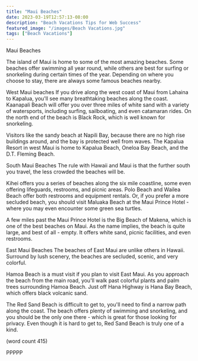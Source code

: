 ```yaml
---
title: "Maui Beaches"
date: 2023-03-19T12:57:13-08:00
description: "Beach Vacations Tips for Web Success"
featured_image: "/images/Beach Vacations.jpg"
tags: ["Beach Vacations"]
---
```


Maui Beaches

The island of Maui is home to some of the most amazing
beaches.  Some beaches offer swimming all year round,
while others are best for surfing or snorkeling
during certain times of the year.  Depending on 
where you choose to stay, there are always some 
famous beaches nearby.

West Maui beaches
If you drive along the west coast of Maui from Lahaina
to Kapalua, you'll see many breathtaking beaches
along the coast.    Kaanapali Beach will offer
you over three miles of white sand with a variety
of watersports, including surfing, sailboating,
and even catamaran rides. On the north end of
the beach is Black Rock, which is well known for
snorkeling.

Visitors like the sandy beach at Napili Bay, 
because there are no high rise buildings around,
and the bay is protected well from waves.  The 
Kapalua Resort in west Maui is home to Kapalua 
Beach, Oneloa Bay Beach, and the D.T. Fleming
Beach.

South Maui Beaches
The rule with Hawaii and Maui is that the further
south you travel, the less crowded the beaches
will be.  

Kihei offers you a series of beaches along the
six mile coastline, some even offering lifeguards,
restrooms, and picnic areas.  Polo Beach and
Wailea Beach offer both restrooms and equipment
rentals.  Or, if you prefer a more secluded beach,
you should visit Maluaka Beach at the Maui 
Prince Hotel - where you may even encounter some
green sea turtles.

A few miles past the Maui Prince Hotel is the 
Big Beach of Makena, which is one of the best
beaches on Maui.  As the name implies, the beach is
quite large, and best of all - empty.  It offers
white sand, picnic facilities, and even restrooms.

East Maui Beaches
The beaches of East Maui are unlike others in
Hawaii.  Surround by lush scenery, the beaches are
secluded, scenic, and very colorful.  

Hamoa Beach is a must visit if you plan to visit
East Maui.  As you approach the beach from the
main road, you'll walk past colorful plants and
palm trees surrounding Hamoa Beach.  Just off Hana
Highway is Hana Bay Beach, which offers black
volcanic sand.

The Red Sand Beach is difficult to get to, you'll
need to find a narrow path along the coast.  The
beach offers plenty of swimming and snorkeling,
and you should be the only one there - which is
great for those looking for privacy.  Even though 
it is hard to get to, Red Sand Beach is truly one
of a kind.

(word count 415)

PPPPP
